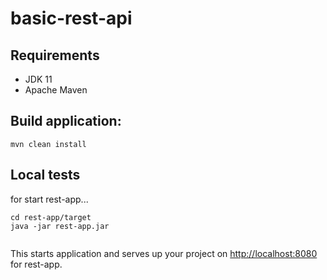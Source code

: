 # basic-rest-api

## Requirements

* JDK 11
* Apache Maven

## Build application:
```
mvn clean install
```

## Local tests


for start rest-app...
```
cd rest-app/target
java -jar rest-app.jar


```



This starts application and serves up your project on [http://localhost:8080](http://localhost:8080) for rest-app.
